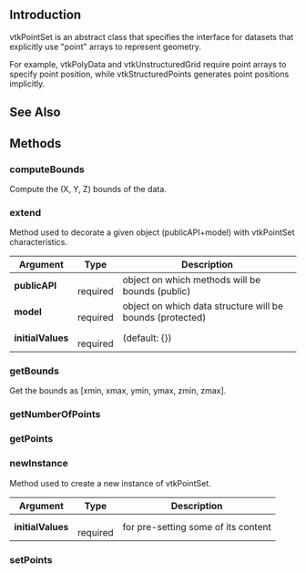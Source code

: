 ## Introduction

vtkPointSet is an abstract class that specifies the interface for
datasets that explicitly use "point" arrays to represent geometry.

For example, vtkPolyData and vtkUnstructuredGrid require point arrays
to specify point position, while vtkStructuredPoints generates point
positions implicitly.




## See Also

## Methods


### computeBounds

Compute the (X, Y, Z) bounds of the data.



### extend

Method used to decorate a given object (publicAPI+model) with vtkPointSet characteristics.


| Argument | Type | Description |
| ------------- | ------------- | ----- |
| **publicAPI** | <span class="arg-type"></span></br></span><span class="arg-required">required</span> | object on which methods will be bounds (public) |
| **model** | <span class="arg-type"></span></br></span><span class="arg-required">required</span> | object on which data structure will be bounds (protected) |
| **initialValues** | <span class="arg-type"></span></br></span><span class="arg-required">required</span> | (default: {}) |


### getBounds

Get the bounds as [xmin, xmax, ymin, ymax, zmin, zmax].



### getNumberOfPoints





### getPoints





### newInstance

Method used to create a new instance of vtkPointSet.


| Argument | Type | Description |
| ------------- | ------------- | ----- |
| **initialValues** | <span class="arg-type"></span></br></span><span class="arg-required">required</span> | for pre-setting some of its content |


### setPoints





